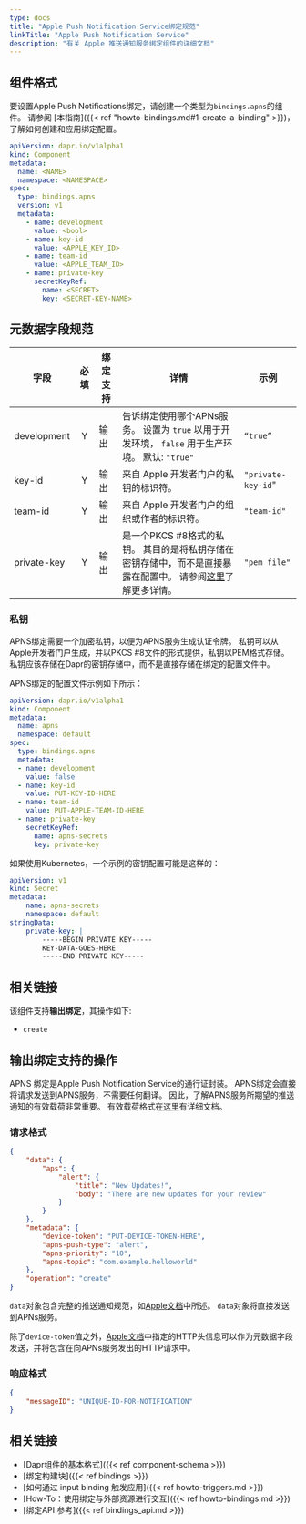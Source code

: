 ```yaml
---
type: docs
title: "Apple Push Notification Service绑定规范"
linkTitle: "Apple Push Notification Service"
description: "有关 Apple 推送通知服务绑定组件的详细文档"
---
```


## 组件格式

要设置Apple Push Notifications绑定，请创建一个类型为`bindings.apns`的组件。 请参阅 [本指南]({{< ref "howto-bindings.md#1-create-a-binding" >}})，了解如何创建和应用绑定配置。

```yaml
apiVersion: dapr.io/v1alpha1
kind: Component
metadata:
  name: <NAME>
  namespace: <NAMESPACE>
spec:
  type: bindings.apns
  version: v1
  metadata:
    - name: development
      value: <bool>
    - name: key-id
      value: <APPLE_KEY_ID>
    - name: team-id
      value: <APPLE_TEAM_ID>
    - name: private-key
      secretKeyRef:
        name: <SECRET>
        key: <SECRET-KEY-NAME>
```
## 元数据字段规范

| 字段          | 必填 | 绑定支持 | 详情                                                                         | 示例                 |
| ----------- |:--:| ---- | -------------------------------------------------------------------------- | ------------------ |
| development | Y  | 输出   | 告诉绑定使用哪个APNs服务。 设置为 `true` 以用于开发环境， `false` 用于生产环境。 默认: `"true"`           | `“true”`           |
| key-id      | Y  | 输出   | 来自 Apple 开发者门户的私钥的标识符。                                                     | `"private-key-id`" |
| team-id     | Y  | 输出   | 来自 Apple 开发者门户的组织或作者的标识符。                                                  | `"team-id"`        |
| private-key | Y  | 输出   | 是一个PKCS #8格式的私钥。 其目的是将私钥存储在密钥存储中，而不是直接暴露在配置中。 请参阅[这里](#private-key)了解更多详情。 | `"pem file"`       |

### 私钥
APNS绑定需要一个加密私钥，以便为APNS服务生成认证令牌。 私钥可以从Apple开发者门户生成，并以PKCS #8文件的形式提供，私钥以PEM格式存储。 私钥应该存储在Dapr的密钥存储中，而不是直接存储在绑定的配置文件中。

APNS绑定的配置文件示例如下所示：
```yaml
apiVersion: dapr.io/v1alpha1
kind: Component
metadata:
  name: apns
  namespace: default
spec:
  type: bindings.apns
  metadata:
  - name: development
    value: false
  - name: key-id
    value: PUT-KEY-ID-HERE
  - name: team-id
    value: PUT-APPLE-TEAM-ID-HERE
  - name: private-key
    secretKeyRef:
      name: apns-secrets
      key: private-key
```
如果使用Kubernetes，一个示例的密钥配置可能是这样的：
```yaml
apiVersion: v1
kind: Secret
metadata:
    name: apns-secrets
    namespace: default
stringData:
    private-key: |
        -----BEGIN PRIVATE KEY-----
        KEY-DATA-GOES-HERE
        -----END PRIVATE KEY-----
```

## 相关链接

该组件支持**输出绑定**，其操作如下:

- `create`

## 输出绑定支持的操作

APNS 绑定是Apple Push Notification Service的通行证封装。 APNS绑定会直接将请求发送到APNS服务，不需要任何翻译。 因此，了解APNS服务所期望的推送通知的有效载荷非常重要。 有效载荷格式在[这里](https://developer.apple.com/documentation/usernotifications/setting_up_a_remote_notification_server/generating_a_remote_notification)有详细文档。

### 请求格式

```json
{
    "data": {
        "aps": {
            "alert": {
                "title": "New Updates!",
                "body": "There are new updates for your review"
            }
        }
    },
    "metadata": {
        "device-token": "PUT-DEVICE-TOKEN-HERE",
        "apns-push-type": "alert",
        "apns-priority": "10",
        "apns-topic": "com.example.helloworld"
    },
    "operation": "create"
}
```

`data`对象包含完整的推送通知规范，如[Apple文档](https://developer.apple.com/documentation/usernotifications/setting_up_a_remote_notification_server/generating_a_remote_notification)中所述。 `data`对象将直接发送到APNs服务。

除了`device-token`值之外，[Apple文档](https://developer.apple.com/documentation/usernotifications/setting_up_a_remote_notification_server/sending_notification_requests_to_apns)中指定的HTTP头信息可以作为元数据字段发送，并将包含在向APNs服务发出的HTTP请求中。

### 响应格式

```json
{
    "messageID": "UNIQUE-ID-FOR-NOTIFICATION"
}
```

## 相关链接

- [Dapr组件的基本格式]({{< ref component-schema >}})
- [绑定构建块]({{< ref bindings >}})
- [如何通过 input binding 触发应用]({{< ref howto-triggers.md >}})
- [How-To：使用绑定与外部资源进行交互]({{< ref howto-bindings.md >}})
- [绑定API 参考]({{< ref bindings_api.md >}})
